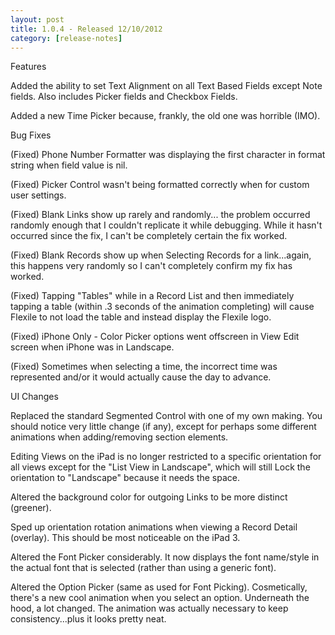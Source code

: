 ```yaml
---
layout: post
title: 1.0.4 - Released 12/10/2012
category: [release-notes]
---
```


Features 

Added the ability to set Text Alignment on all Text Based Fields except Note fields. Also includes Picker fields and Checkbox Fields.

Added a new Time Picker because, frankly, the old one was horrible (IMO).

Bug Fixes

(Fixed) Phone Number Formatter was displaying the first character in format string when field value is nil.

(Fixed) Picker Control wasn't being formatted correctly when for custom user settings.

(Fixed) Blank Links show up rarely and randomly... the problem occurred randomly enough that I couldn't replicate it while debugging. While it hasn't occurred since the fix, I can't be completely certain the fix worked.

(Fixed) Blank Records show up when Selecting Records for a link...again, this happens very randomly so I can't completely confirm my fix has worked.

(Fixed) Tapping "Tables" while in a Record List and then immediately tapping a table (within .3 seconds of the animation completing) will cause Flexile to not load the table and instead display the Flexile logo.

(Fixed) iPhone Only - Color Picker options went offscreen in View Edit screen when iPhone was in Landscape.

(Fixed) Sometimes when selecting a time, the incorrect time was represented and/or it would actually cause the day to advance.

UI Changes

Replaced the standard Segmented Control with one of my own making. You should notice very little change (if any), except for perhaps some different animations when adding/removing section elements.

Editing Views on the iPad is no longer restricted to a specific orientation for all views except for the "List View in Landscape", which will still Lock the orientation to "Landscape" because it needs the space.

Altered the background color for outgoing Links to be more distinct (greener).

Sped up orientation rotation animations when viewing a Record Detail (overlay). This should be most noticeable on the iPad 3.

Altered the Font Picker considerably. It now displays the font name/style in the actual font that is selected (rather than using a generic font).

Altered the Option Picker (same as used for Font Picking). Cosmetically, there's a new cool animation when you select an option. Underneath the hood, a lot changed. The animation was actually necessary to keep consistency...plus it looks pretty neat.